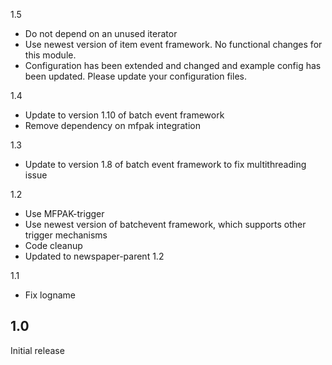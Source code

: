 1.5
* Do not depend on an unused iterator
* Use newest version of item event framework. No functional changes for this module.
* Configuration has been extended and changed and example config has been updated. Please update your configuration files.

1.4
* Update to version 1.10 of batch event framework
* Remove dependency on mfpak integration

1.3
* Update to version 1.8 of batch event framework to fix multithreading issue

1.2
* Use MFPAK-trigger
* Use newest version of batchevent framework, which supports other trigger mechanisms
* Code cleanup
* Updated to newspaper-parent 1.2

1.1
* Fix logname

## 1.0
Initial release
